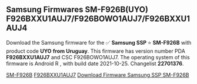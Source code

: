 <h2>Samsung Firmwares SM-F926B(UYO) F926BXXU1AUJ7/F926BOWO1AUJ7/F926BXXU1AUJ4</h2>
Download the Samsung firmware for the ✅ <strong>Samsung SSP </strong> ⭐ <strong>SM-F926B</strong> with product code <strong>UYO</strong> <strong> from Uruguay</strong>. This firmware has version number PDA <strong>F926BXXU1AUJ7</strong> and CSC F926BOWO1AUJ7. The operating system of this firmware is Android R , with build date 2021-10-25. Changelist <strong>22701376</strong>.


[SM-F926B](https://samfirm.shop/samsung/model/SM-F926B)
[F926BXXU1AUJ7](https://samfirm.shop/samsung/pda/F926BXXU1AUJ7)
[Download Firmware Samsung SSP SM-F926B](https://samfirm.shop/samsung/firmware/467826)
